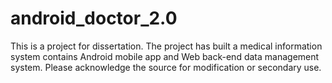 # android_doctor_2.0
This is a project for dissertation.
The project has built a medical information system contains Android mobile app and Web back-end data management system.
Please acknowledge the source for modification or secondary use.
